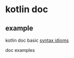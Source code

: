 # kotlin doc

## example 

kotlin doc basic [syntax idioms](https://kotlinlang.org/docs/basic-syntax.html)

doc examples


